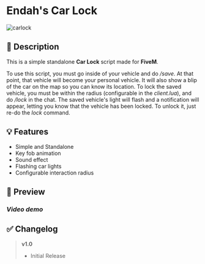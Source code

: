 # **Endah's Car Lock**
![carlock](https://user-images.githubusercontent.com/79053058/124398029-d570f900-dd13-11eb-850d-621548b48f55.png)


## :bookmark_tabs: **Description** 
This is a simple standalone **Car Lock** script made for **FiveM**.  

To use this script, you must go inside of your vehicle and do */save*. At that point, that vehicle will become your personal vehicle. It will also show a blip of the car on the map so you can know its location. To lock the saved vehicle, you must be within the radius (configurable in the *client.lua*), and do */lock* in the chat. The saved vehicle's light will flash and a notification will appear, letting you know that the vehicle has been locked. To unlock it, just re-do the *lock* command.


## :bulb: **Features** 
- Simple and Standalone
- Key fob animation
- Sound effect 
- Flashing car lights 
- Configurable interaction radius


## :eyes: **Preview** 
### *Video demo*


## :white_check_mark: **Changelog**
> **v1.0**
> - Initial Release 
